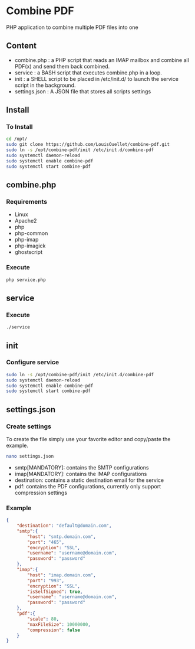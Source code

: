 # Combine PDF
PHP application to combine multiple PDF files into one

## Content

 - combine.php : a PHP script that reads an IMAP mailbox and combine all PDF(x) and send them back combined.
 - service : a BASH script that executes combine.php in a loop.
 - init : a SHELL script to be placed in /etc/init.d/ to launch the service script in the background.
 - settings.json : A JSON file that stores all scripts settings

## Install
### To Install

```BASH
cd /opt/
sudo git clone https://github.com/LouisOuellet/combine-pdf.git
sudo ln -s /opt/combine-pdf/init /etc/init.d/combine-pdf
sudo systemctl daemon-reload
sudo systemctl enable combine-pdf
sudo systemctl start combine-pdf
```

## combine.php
### Requirements

 - Linux
 - Apache2
 - php
 - php-common
 - php-imap
 - php-imagick
 - ghostscript

### Execute

```BASH
php service.php
```

## service
### Execute

```BASH
./service
```

## init
### Configure service

```BASH
sudo ln -s /opt/combine-pdf/init /etc/init.d/combine-pdf
sudo systemctl daemon-reload
sudo systemctl enable combine-pdf
sudo systemctl start combine-pdf
```

## settings.json
### Create settings
To create the file simply use your favorite editor and copy/paste the example.

```BASH
nano settings.json
```

 - smtp[MANDATORY]: contains the SMTP configurations
 - imap[MANDATORY]: contains the IMAP configurations
 - destination: contains a static destination email for the service
 - pdf: contains the PDF configurations, currently only support compression settings

### Example
```JSON
{
    "destination": "default@domain.com",
    "smtp":{
        "host": "smtp.domain.com",
        "port": "465",
        "encryption": "SSL",
        "username": "username@domain.com",
        "password": "password"
    },
    "imap":{
        "host": "imap.domain.com",
        "port": "993",
        "encryption": "SSL",
        "isSelfSigned": true,
        "username": "username@domain.com",
        "password": "password"
    },
    "pdf":{
        "scale": 80,
        "maxFileSize": 10000000,
        "compression": false
    }
}
```
